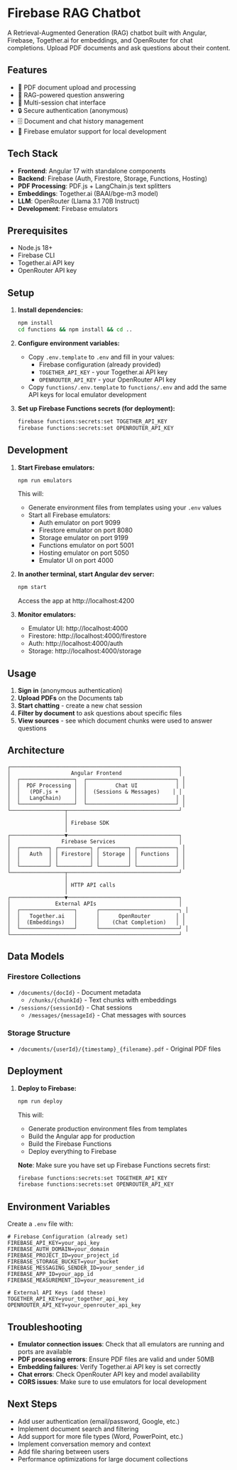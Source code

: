 # Firebase RAG Chatbot

A Retrieval-Augmented Generation (RAG) chatbot built with Angular, Firebase, Together.ai for embeddings, and OpenRouter for chat completions. Upload PDF documents and ask questions about their content.

## Features

- 📄 PDF document upload and processing
- 🤖 RAG-powered question answering
- 💬 Multi-session chat interface
- 🔒 Secure authentication (anonymous)
- 🗄️ Document and chat history management
- 🚀 Firebase emulator support for local development

## Tech Stack

- **Frontend**: Angular 17 with standalone components
- **Backend**: Firebase (Auth, Firestore, Storage, Functions, Hosting)
- **PDF Processing**: PDF.js + LangChain.js text splitters
- **Embeddings**: Together.ai (BAAI/bge-m3 model)
- **LLM**: OpenRouter (Llama 3.1 70B Instruct)
- **Development**: Firebase emulators

## Prerequisites

- Node.js 18+ 
- Firebase CLI
- Together.ai API key
- OpenRouter API key

## Setup

1. **Install dependencies:**
   ```bash
   npm install
   cd functions && npm install && cd ..
   ```

2. **Configure environment variables:**
   - Copy `.env.template` to `.env` and fill in your values:
     - Firebase configuration (already provided)
     - `TOGETHER_API_KEY` - your Together.ai API key
     - `OPENROUTER_API_KEY` - your OpenRouter API key
   - Copy `functions/.env.template` to `functions/.env` and add the same API keys for local emulator development

3. **Set up Firebase Functions secrets (for deployment):**
   ```bash
   firebase functions:secrets:set TOGETHER_API_KEY
   firebase functions:secrets:set OPENROUTER_API_KEY
   ```

## Development

1. **Start Firebase emulators:**
   ```bash
   npm run emulators
   ```
   This will:
   - Generate environment files from templates using your `.env` values
   - Start all Firebase emulators:
     - Auth emulator on port 9099
     - Firestore emulator on port 8080  
     - Storage emulator on port 9199
     - Functions emulator on port 5001
     - Hosting emulator on port 5050
     - Emulator UI on port 4000

2. **In another terminal, start Angular dev server:**
   ```bash
   npm start
   ```
   Access the app at http://localhost:4200

3. **Monitor emulators:**
   - Emulator UI: http://localhost:4000
   - Firestore: http://localhost:4000/firestore
   - Auth: http://localhost:4000/auth
   - Storage: http://localhost:4000/storage

## Usage

1. **Sign in** (anonymous authentication)
2. **Upload PDFs** on the Documents tab
3. **Start chatting** - create a new chat session
4. **Filter by document** to ask questions about specific files
5. **View sources** - see which document chunks were used to answer questions

## Architecture

```
┌─────────────────────────────────────────────────────┐
│                   Angular Frontend                  │
│  ┌─────────────────┐  ┌────────────────────────────┐ │
│  │  PDF Processing │  │         Chat UI            │ │
│  │   (PDF.js +     │  │  (Sessions & Messages)    │ │
│  │   LangChain)    │  │                            │ │
│  └─────────────────┘  └────────────────────────────┘ │
└─────────────────┬───────────────────────────────────┘
                  │
                  │ Firebase SDK
                  │
┌─────────────────▼───────────────────────────────────┐
│                Firebase Services                    │
│  ┌─────────┐ ┌──────────┐ ┌─────────┐ ┌────────────┐ │
│  │   Auth  │ │ Firestore│ │ Storage │ │ Functions  │ │
│  │         │ │          │ │         │ │            │ │
│  └─────────┘ └──────────┘ └─────────┘ └────────────┘ │
└─────────────────┬───────────────────────────────────┘
                  │
                  │ HTTP API calls
                  │
┌─────────────────▼───────────────────────────────────┐
│              External APIs                          │
│  ┌─────────────────┐      ┌─────────────────────────┐ │
│  │   Together.ai   │      │      OpenRouter        │ │
│  │  (Embeddings)   │      │    (Chat Completion)   │ │
│  └─────────────────┘      └─────────────────────────┘ │
└─────────────────────────────────────────────────────┘
```

## Data Models

### Firestore Collections

- `/documents/{docId}` - Document metadata
  - `/chunks/{chunkId}` - Text chunks with embeddings
- `/sessions/{sessionId}` - Chat sessions  
  - `/messages/{messageId}` - Chat messages with sources

### Storage Structure

- `/documents/{userId}/{timestamp}_{filename}.pdf` - Original PDF files

## Deployment

1. **Deploy to Firebase:**
   ```bash
   npm run deploy
   ```
   This will:
   - Generate production environment files from templates
   - Build the Angular app for production
   - Build the Firebase Functions
   - Deploy everything to Firebase

   **Note**: Make sure you have set up Firebase Functions secrets first:
   ```bash
   firebase functions:secrets:set TOGETHER_API_KEY
   firebase functions:secrets:set OPENROUTER_API_KEY
   ```

## Environment Variables

Create a `.env` file with:

```env
# Firebase Configuration (already set)
FIREBASE_API_KEY=your_api_key
FIREBASE_AUTH_DOMAIN=your_domain
FIREBASE_PROJECT_ID=your_project_id
FIREBASE_STORAGE_BUCKET=your_bucket
FIREBASE_MESSAGING_SENDER_ID=your_sender_id
FIREBASE_APP_ID=your_app_id
FIREBASE_MEASUREMENT_ID=your_measurement_id

# External API Keys (add these)
TOGETHER_API_KEY=your_together_api_key
OPENROUTER_API_KEY=your_openrouter_api_key
```

## Troubleshooting

- **Emulator connection issues**: Check that all emulators are running and ports are available
- **PDF processing errors**: Ensure PDF files are valid and under 50MB
- **Embedding failures**: Verify Together.ai API key is set correctly
- **Chat errors**: Check OpenRouter API key and model availability
- **CORS issues**: Make sure to use emulators for local development

## Next Steps

- Add user authentication (email/password, Google, etc.)
- Implement document search and filtering
- Add support for more file types (Word, PowerPoint, etc.)  
- Implement conversation memory and context
- Add file sharing between users
- Performance optimizations for large document collections
